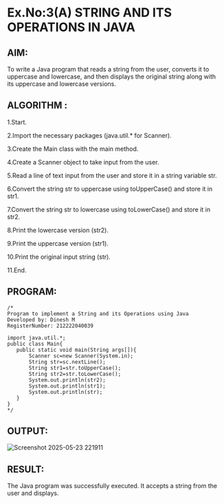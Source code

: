 # Ex.No:3(A)  STRING AND ITS OPERATIONS IN JAVA
## AIM:

To write a Java program that reads a string from the user, converts it to uppercase and lowercase, and then displays the original string along with its uppercase and lowercase versions.



## ALGORITHM :
1.Start.

2.Import the necessary packages (java.util.* for Scanner).

3.Create the Main class with the main method.

4.Create a Scanner object to take input from the user.

5.Read a line of text input from the user and store it in a string variable str.

6.Convert the string str to uppercase using toUpperCase() and store it in str1.

7.Convert the string str to lowercase using toLowerCase() and store it in str2.

8.Print the lowercase version (str2).

9.Print the uppercase version (str1).

10.Print the original input string (str).

11.End.


## PROGRAM:
 ```
/*
Program to implement a String and its Operations using Java
Developed by: Dinesh M
RegisterNumber: 212222040039

import java.util.*;
public class Main{
    public static void main(String args[]){
        Scanner sc=new Scanner(System.in);
        String str=sc.nextLine();
        String str1=str.toUpperCase();
        String str2=str.toLowerCase();
        System.out.println(str2);
        System.out.println(str1);
        System.out.println(str);
    }
}
*/
```


## OUTPUT:

![Screenshot 2025-05-23 221911](https://github.com/user-attachments/assets/56864972-5cc0-496d-9595-8e18357adae0)


## RESULT:
The Java program was successfully executed. It accepts a string from the user and displays.

